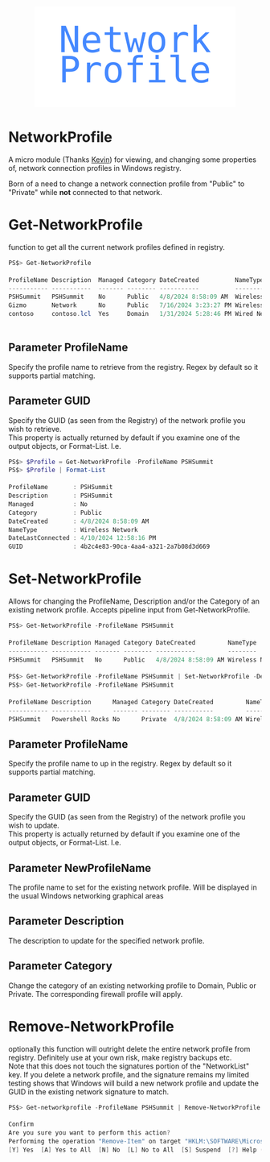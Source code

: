 <div align='center'>
<img src='Assets/NetworkProfile.svg' />
</div>  

# NetworkProfile

A micro module (Thanks [Kevin](https://powershellexplained.com/2019-04-11-Powershell-Building-Micro-Modules/)) for viewing, and changing some properties of, network connection profiles in Windows registry.

Born of a need  to change a network connection profile from "Public" to "Private" while **not** connected to that network.

# Get-NetworkProfile

function to get all the current network profiles defined in registry.

```Powershell
PS$> Get-NetworkProfile  
  
ProfileName Description  Managed Category DateCreated          NameType         DateLastConnected    
----------- -----------  ------- -------- -----------          --------         -----------------    
PSHSummit   PSHSummit    No      Public   4/8/2024 8:58:09 AM  Wireless Network 4/10/2024 12:58:16 PM
Gizmo       Network      No      Public   7/16/2024 3:23:27 PM Wireless Network 7/16/2024 4:09:02 PM
contoso     contoso.lcl  Yes     Domain   1/31/2024 5:28:46 PM Wired Network    7/16/2024 3:25:07 PM  
  
```

## Parameter ProfileName

Specify the profile name to retrieve from the registry. Regex by default so it supports partial matching.

## Parameter GUID

Specify the GUID (as seen from the Registry) of the network profile you wish to retrieve.  
This property is actually returned by default if you examine one of the output objects, or Format-List. I.e.

```Powershell
PS$> $Profile = Get-NetworkProfile -ProfileName PSHSummit
PS$> $Profile | Format-List  
  
ProfileName       : PSHSummit
Description       : PSHSummit
Managed           : No
Category          : Public
DateCreated       : 4/8/2024 8:58:09 AM
NameType          : Wireless Network
DateLastConnected : 4/10/2024 12:58:16 PM
GUID              : 4b2c4e83-90ca-4aa4-a321-2a7b08d3d669  
```

# Set-NetworkProfile

Allows for changing the ProfileName, Description and/or the Category of an existing network profile.  Accepts pipeline input from Get-NetworkProfile.

```Powershell
PS$> Get-NetworkProfile -ProfileName PSHSummit  

ProfileName Description Managed Category DateCreated         NameType         DateLastConnected
----------- ----------- ------- -------- -----------         --------         -----------------    
PSHSummit   PSHSummit   No      Public   4/8/2024 8:58:09 AM Wireless Network 4/10/2024 12:58:16 PM  
  
PS$> Get-NetworkProfile -ProfileName PSHSummit | Set-NetworkProfile -Description "Powershell Rocks" -Category "Private"
PS$> Get-NetworkProfile -ProfileName PSHSummit  

ProfileName Description      Managed Category DateCreated         NameType         DateLastConnected    
----------- -----------      ------- -------- -----------         --------         -----------------
PSHSummit   Powershell Rocks No      Private  4/8/2024 8:58:09 AM Wireless Network 4/10/2024 12:58:16 PM
```

## Parameter ProfileName

Specify the profile name to up in the registry. Regex by default so it supports partial matching.

## Parameter GUID

Specify the GUID (as seen from the Registry) of the network profile you wish to update.  
This property is actually returned by default if you examine one of the output objects, or Format-List. I.e.

## Parameter NewProfileName

The profile name to set for the existing network profile.  Will be displayed in the usual Windows networking graphical areas

## Parameter Description

The description to update for the specified network profile.

## Parameter Category

Change the category of an existing networking profile to Domain, Public or Private.  The corresponding firewall profile will apply.

# Remove-NetworkProfile

optionally this function will outright delete the entire network profile from registry. Definitely use at your own risk, make registry backups etc.  
Note that this does not touch the signatures portion of the "NetworkList" key.  If you delete a network profile, and the signature remains my limited testing shows that Windows will build a new network profile and update the GUID in the existing network signature to match.

```Powershell
PS$> Get-networkprofile -ProfileName PSHSummit | Remove-NetworkProfile

Confirm
Are you sure you want to perform this action?
Performing the operation "Remove-Item" on target "HKLM:\SOFTWARE\Microsoft\Windows NT\CurrentVersion\NetworkList\Profiles\{4b2c4e83-90ca-4aa4-a321-2a7b08d3d669}".
[Y] Yes  [A] Yes to All  [N] No  [L] No to All  [S] Suspend  [?] Help (default is "Y"): y
```
